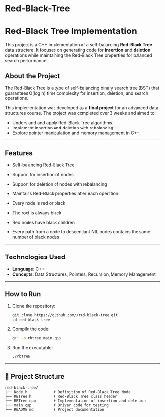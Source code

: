# Red-Black-Tree


# Red-Black Tree Implementation

This project is a C++ implementation of a self-balancing **Red-Black Tree** data structure. It focuses on generating code for **insertion** and **deletion** operations while maintaining the Red-Black Tree properties for balanced search performance.

##  About the Project

The Red-Black Tree is a type of self-balancing binary search tree (BST) that guarantees O(log n) time complexity for insertion, deletion, and search operations.

This implementation was developed as a **final project** for an advanced data structures course. The project was completed over 3 weeks and aimed to:

* Understand and apply Red-Black Tree algorithms.
* Implement insertion and deletion with rebalancing.
* Explore pointer manipulation and memory management in C++.

---

##  Features

*  Self-balancing Red-Black Tree
* Support for insertion of nodes
*  Support for deletion of nodes with rebalancing
*  Maintains Red-Black properties after each operation:

  * Every node is red or black
  * The root is always black
  * Red nodes have black children
  * Every path from a node to descendant NIL nodes contains the same number of black nodes

---

##  Technologies Used

* **Language**: C++
* **Concepts**: Data Structures, Pointers, Recursion, Memory Management

---

## How to Run

1. Clone the repository:

   ```bash
   git clone https://github.com//red-black-tree.git
   cd red-black-tree
   ```
2. Compile the code:

   ```bash
   g++ -o rbtree main.cpp
   ```
3. Run the executable:

   ```bash
   ./rbtree
   ```

---
## 📂 Project Structure

```
red-black-tree/
├── Node.h            # Definition of Red-Black Tree Node
├── RBTree.h          # Red-Black Tree class header
├── RBTree.cpp        # Implementation of insertion and deletion
├── main.cpp          # Driver code for testing
└── README.md         # Project documentation
```


